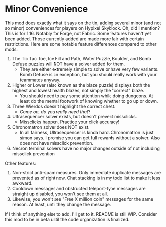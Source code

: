 # Minor Convenience
This mod does exactly what it says on the tin, adding several minor (and not so minor) conveniences for players on Hypixel Skyblock. 
Oh, did I mention? This is for 1.16. Notably for Forge, not Fabric.
Some features haven't yet been added. Those currently added are made more fair with certain restrictions.
Here are some notable feature differences compared to other mods:
1. The Tic Tac Toe, Ice Fill and Path, Water Puzzle, Boulder, and Bomb Defuse puzzles will NOT have a solver added for them. 
   * They are either extremely simple to solve or have very few variants. Bomb Defuse is an exception, but you should really work with your teammates anyway.
2. Higher or Lower (also known as the blaze puzzle) displays both the highest and lowest health blazes, not simply the "correct" blaze.
   * You should need to pay some attention while doing dungeons. At least do the mental footwork of knowing whether to go up or down.
3. Three Wierdos doesn't highlight the correct chest.
   * *Come on, do you really need that*? 
4. Ultrasequencer solver exists, but doesn't prevent missclicks. 
    * Missclicks happen. Practice your click accuracy!
5. Chronomatron solver does NOT exist. 
    * In all fairness, Ultrasequencer is kinda hard. Chronomatron is just simon says. I promise you can get full rewards without a solver. Also does not have missclick prevention.
6. Necron terminal solvers have no major changes outside of not including missclick prevention. 

Other features:
1. Non-strict anti-spam measures. Only immediate duplicate messages are prevented as of right now. Chat stacking is in my todo list to make it less awkward.
2. Cooldown messages and obstructed teleport-type messages are straight up disabled, you won't see them at all.
3. Likewise, you won't see "Free X million coin" messages for the same reason. At least, until they change the message.



If I think of anything else to add, I'll get to it. README is still WIP.
Consider this mod to be in beta until the code organization is finalized.